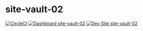 # site-vault-02

[![CircleCI](https://circleci.com/gh/YashawanthkumarH/site-vault-02.svg?style=shield)](https://circleci.com/gh/YashawanthkumarH/site-vault-02)
[![Dashboard site-vault-02](https://img.shields.io/badge/dashboard-site_vault_02-yellow.svg)](https://dashboard.pantheon.io/sites/9618ea4d-4c34-4a2a-a834-76f0e926d5a4#dev/code)
[![Dev Site site-vault-02](https://img.shields.io/badge/site-site_vault_02-blue.svg)](http://dev-site-vault-02.pantheonsite.io/)